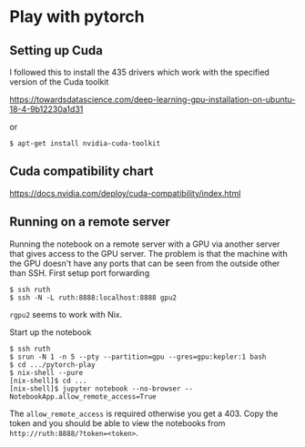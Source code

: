 # Play with pytorch

## Setting up Cuda

I followed this to install the 435 drivers which work with the
specified version of the Cuda toolkit

https://towardsdatascience.com/deep-learning-gpu-installation-on-ubuntu-18-4-9b12230a1d31

or

    $ apt-get install nvidia-cuda-toolkit

## Cuda compatibility chart

https://docs.nvidia.com/deploy/cuda-compatibility/index.html

## Running on a remote server

Running the notebook on a remote server with a GPU via another server
that gives access to the GPU server. The problem is that the machine
with the GPU doesn't have any ports that can be seen from the outside
other than SSH. First setup port forwarding

    $ ssh ruth
    $ ssh -N -L ruth:8888:localhost:8888 gpu2

`rgpu2` seems to work with Nix.

Start up the notebook

    $ ssh ruth
    $ srun -N 1 -n 5 --pty --partition=gpu --gres=gpu:kepler:1 bash
    $ cd .../pytorch-play
    $ nix-shell --pure
    [nix-shell]$ cd ...
    [nix-shell]$ jupyter notebook --no-browser --NotebookApp.allow_remote_access=True

The `allow_remote_access` is required otherwise you get a 403. Copy
the token and you should be able to view the notebooks from
`http://ruth:8888/?token=<token>`.
